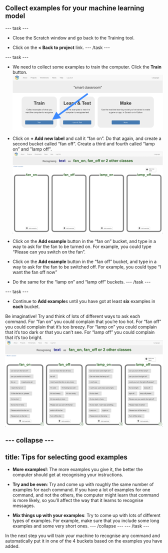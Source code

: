 ## Collect examples for your machine learning model

--- task ---
+ Close the Scratch window and go back to the Training tool.

+ Click on the **< Back to project** link.
--- /task ---

--- task ---
+ We need to collect some examples to train the computer. Click the **Train** button.
![Project main menu](images/project-train-annotated.png)

+ Click on **+ Add new label** and call it “fan on”.  Do that again, and create a second bucket called “fan off”. Create a third and fourth called “lamp on” and "lamp off".
![4 empty classes named fan_on, fan_off, lamp_on and lamp_off](images/empty-buckets.png)

+ Click on the **Add example** button in the “fan on” bucket, and type in a way to ask for the fan to be turned on. For example, you could type “Please can you switch on the fan”. 

+ Click on the **Add example** button in the “fan off” bucket, and type in a way to ask for the fan to be switched off. For example, you could type “I want the fan off now”

+ Do the same for the “lamp on” and “lamp off” buckets.
--- /task ---

--- task ---
+ Continue to **Add example**s until you have got at least **six** examples in **each** bucket.

Be imaginative! 
Try and think of lots of different ways to ask each command. 
For “fan on” you could complain that you’re too hot. 
For “fan off” you could complain that it’s too breezy. 
For “lamp on” you could complain that it’s too dark or that you can’t see. 
For “lamp off” you could complain that it’s too bright.
![4 empty classes named fan_on, fan_off, lamp_on and lamp_off](images/full-buckets.png)

--- collapse ---
---
title: Tips for selecting good examples
---
+ **More examples!**: The more examples you give it, the better the computer should get at recognising your instructions. 

+ **Try and be even**: Try and come up with roughly the same number of examples for each command. If you have a lot of examples for one command, and not the others, the computer might learn that command is more likely, so you’ll affect the way that it learns to recognise messages. 

+ **Mix things up with your examples**: Try to come up with lots of different types of examples. For example, make sure that you include some long examples and some very short ones. 
--- /collapse ---
--- /task ---

In the next step you will train your machine to recognise any command and automatically put it in one of the 4 buckets based on the examples you have added.